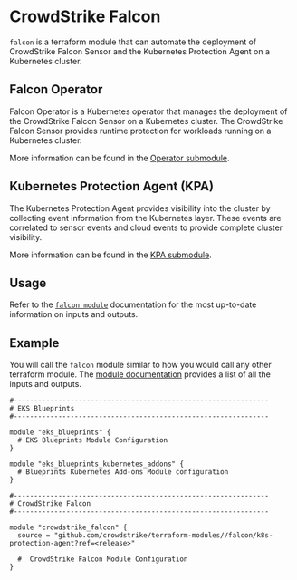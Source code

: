 # CrowdStrike Falcon

`falcon` is a terraform module that can automate the deployment of CrowdStrike Falcon Sensor and the Kubernetes Protection Agent on a Kubernetes cluster.

## Falcon Operator
Falcon Operator is a Kubernetes operator that manages the deployment of the CrowdStrike Falcon Sensor on a Kubernetes cluster. The CrowdStrike Falcon Sensor provides runtime protection for workloads running on a Kubernetes cluster.

More information can be found in the [Operator submodule](https://github.com/CrowdStrike/terraform-kubectl-falcon/blob/main/modules/operator/README.md).

## Kubernetes Protection Agent (KPA)

The Kubernetes Protection Agent provides visibility into the cluster by collecting event information from the Kubernetes layer. These events are correlated to sensor events and cloud events to provide complete cluster visibility.

More information can be found in the [KPA submodule](https://github.com/CrowdStrike/terraform-kubectl-falcon/blob/main/modules/k8s-protection-agent/README.md).

## Usage

Refer to the [`falcon module`](https://github.com/CrowdStrike/terraform-kubectl-falcon) documentation for the most up-to-date information on inputs and outputs.

## Example

You will call the `falcon` module similar to how you would call any other terraform module. The [module documentation](https://github.com/CrowdStrike/terraform-kubectl-falcon) provides a list of all the inputs and outputs.

```hcl
#---------------------------------------------------------------
# EKS Blueprints
#---------------------------------------------------------------

module "eks_blueprints" {
  # EKS Blueprints Module Configuration
}

module "eks_blueprints_kubernetes_addons" {
  # Blueprints Kubernetes Add-ons Module configuration
}

#---------------------------------------------------------------
# CrowdStrike Falcon
#---------------------------------------------------------------

module "crowdstrike_falcon" {
  source = "github.com/crowdstrike/terraform-modules//falcon/k8s-protection-agent?ref=<release>"

  #  CrowdStrike Falcon Module Configuration
}
```